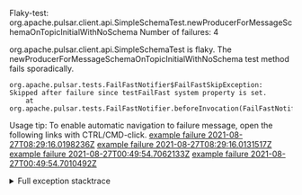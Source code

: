         
Flaky-test: org.apache.pulsar.client.api.SimpleSchemaTest.newProducerForMessageSchemaOnTopicInitialWithNoSchema
Number of failures: 4

org.apache.pulsar.client.api.SimpleSchemaTest is flaky. The newProducerForMessageSchemaOnTopicInitialWithNoSchema test method fails sporadically.

```
org.apache.pulsar.tests.FailFastNotifier$FailFastSkipException: Skipped after failure since testFailFast system property is set.
	at org.apache.pulsar.tests.FailFastNotifier.beforeInvocation(FailFastNotifier.java:88)

```

Usage tip: To enable automatic navigation to failure message, open the following links with CTRL/CMD-click.
[example failure 2021-08-27T08:29:16.0198236Z](https://github.com/apache/pulsar/runs/3441181143?check_suite_focus=true#step:9:1054)
[example failure 2021-08-27T08:29:16.0131517Z](https://github.com/apache/pulsar/runs/3441181143?check_suite_focus=true#step:9:1050)
[example failure 2021-08-27T00:49:54.7062133Z](https://github.com/apache/pulsar/runs/3438608157?check_suite_focus=true#step:9:1050)
[example failure 2021-08-27T00:49:54.7010492Z](https://github.com/apache/pulsar/runs/3438608157?check_suite_focus=true#step:9:1046)


<details>
<summary>Full exception stacktrace</summary>
<code><pre>
org.apache.pulsar.tests.FailFastNotifier$FailFastSkipException: Skipped after failure since testFailFast system property is set.
	at org.apache.pulsar.tests.FailFastNotifier.beforeInvocation(FailFastNotifier.java:88)

</pre></code>
</details>

